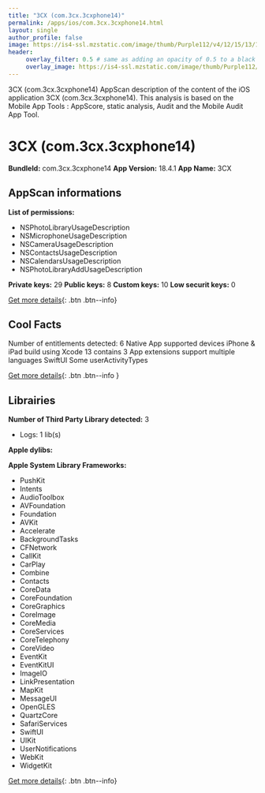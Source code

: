```yaml
---
title: "3CX (com.3cx.3cxphone14)"
permalink: /apps/ios/com.3cx.3cxphone14.html
layout: single
author_profile: false
image: https://is4-ssl.mzstatic.com/image/thumb/Purple112/v4/12/15/13/121513ab-06a6-1b48-2227-593dd2034882/AppIcon-0-1x_U007emarketing-5-0-85-220.png/512x512bb.jpg
header: 
     overlay_filter: 0.5 # same as adding an opacity of 0.5 to a black background
     overlay_image: https://is4-ssl.mzstatic.com/image/thumb/Purple112/v4/12/15/13/121513ab-06a6-1b48-2227-593dd2034882/AppIcon-0-1x_U007emarketing-5-0-85-220.png/512x512bb.jpg
---
```

3CX (com.3cx.3cxphone14) AppScan description of the content of the iOS application 3CX (com.3cx.3cxphone14). This analysis is based on the Mobile App Tools : AppScore, static analysis, Audit and the Mobile Audit App Tool.

# 3CX (com.3cx.3cxphone14)

**BundleId:** com.3cx.3cxphone14
**App Version:** 18.4.1
**App Name:** 3CX


## AppScan informations 

**List of permissions:** 
- NSPhotoLibraryUsageDescription
- NSMicrophoneUsageDescription
- NSCameraUsageDescription
- NSContactsUsageDescription
- NSCalendarsUsageDescription
- NSPhotoLibraryAddUsageDescription
  
  
**Private keys:** 29
**Public keys:** 8
**Custom keys:** 10
**Low securit keys:** 0
  
[Get more details](/pricing.html){: .btn .btn--info}

## Cool Facts

Number of entitlements detected: 6
Native App
supported devices iPhone & iPad
build using Xcode 13
contains 3 App extensions
support multiple languages
SwiftUI
Some userActivityTypes
  
[Get more details](/pricing.html){: .btn .btn--info }

## Librairies 
**Number of Third Party Library detected:** 3
- Logs: 1 lib(s)


**Apple dylibs:**


**Apple System Library Frameworks:**
- PushKit
- Intents
- AudioToolbox
- AVFoundation
- Foundation
- AVKit
- Accelerate
- BackgroundTasks
- CFNetwork
- CallKit
- CarPlay
- Combine
- Contacts
- CoreData
- CoreFoundation
- CoreGraphics
- CoreImage
- CoreMedia
- CoreServices
- CoreTelephony
- CoreVideo
- EventKit
- EventKitUI
- ImageIO
- LinkPresentation
- MapKit
- MessageUI
- OpenGLES
- QuartzCore
- SafariServices
- SwiftUI
- UIKit
- UserNotifications
- WebKit
- WidgetKit


  
[Get more details](/pricing.html){: .btn .btn--info}

